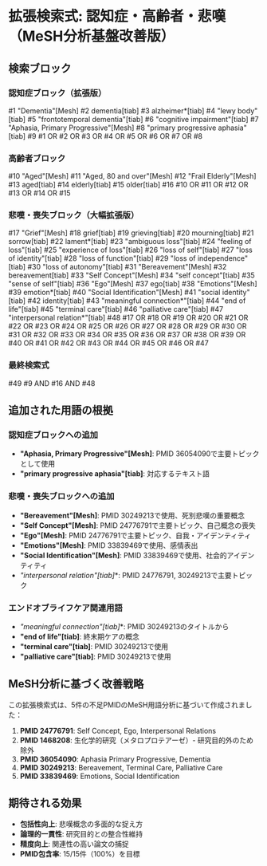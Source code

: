 # 拡張検索式: 認知症・高齢者・悲嘆（MeSH分析基盤改善版）

## 検索ブロック

### 認知症ブロック（拡張版）
#1 "Dementia"[Mesh]
#2 dementia[tiab]
#3 alzheimer*[tiab]
#4 "lewy body"[tiab]
#5 "frontotemporal dementia"[tiab]
#6 "cognitive impairment"[tiab]
#7 "Aphasia, Primary Progressive"[Mesh]
#8 "primary progressive aphasia"[tiab]
#9 #1 OR #2 OR #3 OR #4 OR #5 OR #6 OR #7 OR #8

### 高齢者ブロック
#10 "Aged"[Mesh]
#11 "Aged, 80 and over"[Mesh]
#12 "Frail Elderly"[Mesh]
#13 aged[tiab]
#14 elderly[tiab]
#15 older[tiab]
#16 #10 OR #11 OR #12 OR #13 OR #14 OR #15

### 悲嘆・喪失ブロック（大幅拡張版）
#17 "Grief"[Mesh]
#18 grief[tiab]
#19 grieving[tiab]
#20 mourning[tiab]
#21 sorrow[tiab]
#22 lament*[tiab]
#23 "ambiguous loss"[tiab]
#24 "feeling of loss"[tiab]
#25 "experience of loss"[tiab]
#26 "loss of self"[tiab]
#27 "loss of identity"[tiab]
#28 "loss of function"[tiab]
#29 "loss of independence"[tiab]
#30 "loss of autonomy"[tiab]
#31 "Bereavement"[Mesh]
#32 bereavement[tiab]
#33 "Self Concept"[Mesh]
#34 "self concept"[tiab]
#35 "sense of self"[tiab]
#36 "Ego"[Mesh]
#37 ego[tiab]
#38 "Emotions"[Mesh]
#39 emotion*[tiab]
#40 "Social Identification"[Mesh]
#41 "social identity"[tiab]
#42 identity[tiab]
#43 "meaningful connection*"[tiab]
#44 "end of life"[tiab]
#45 "terminal care"[tiab]
#46 "palliative care"[tiab]
#47 "interpersonal relation*"[tiab]
#48 #17 OR #18 OR #19 OR #20 OR #21 OR #22 OR #23 OR #24 OR #25 OR #26 OR #27 OR #28 OR #29 OR #30 OR #31 OR #32 OR #33 OR #34 OR #35 OR #36 OR #37 OR #38 OR #39 OR #40 OR #41 OR #42 OR #43 OR #44 OR #45 OR #46 OR #47

### 最終検索式
#49 #9 AND #16 AND #48

## 追加された用語の根拠

### 認知症ブロックへの追加
- **"Aphasia, Primary Progressive"[Mesh]**: PMID 36054090で主要トピックとして使用
- **"primary progressive aphasia"[tiab]**: 対応するテキスト語

### 悲嘆・喪失ブロックへの追加
- **"Bereavement"[Mesh]**: PMID 30249213で使用、死別悲嘆の重要概念
- **"Self Concept"[Mesh]**: PMID 24776791で主要トピック、自己概念の喪失
- **"Ego"[Mesh]**: PMID 24776791で主要トピック、自我・アイデンティティ
- **"Emotions"[Mesh]**: PMID 33839469で使用、感情表出
- **"Social Identification"[Mesh]**: PMID 33839469で使用、社会的アイデンティティ
- **"interpersonal relation*"[tiab]**: PMID 24776791, 30249213で主要トピック

### エンドオブライフケア関連用語
- **"meaningful connection*"[tiab]**: PMID 30249213のタイトルから
- **"end of life"[tiab]**: 終末期ケアの概念
- **"terminal care"[tiab]**: PMID 30249213で使用
- **"palliative care"[tiab]**: PMID 30249213で使用

## MeSH分析に基づく改善戦略

この拡張検索式は、5件の不足PMIDのMeSH用語分析に基づいて作成されました：

1. **PMID 24776791**: Self Concept, Ego, Interpersonal Relations
2. **PMID 1468208**: 生化学的研究（メタロプロテアーゼ）- 研究目的外のため除外
3. **PMID 36054090**: Aphasia Primary Progressive, Dementia
4. **PMID 30249213**: Bereavement, Terminal Care, Palliative Care
5. **PMID 33839469**: Emotions, Social Identification

## 期待される効果

- **包括性向上**: 悲嘆概念の多面的な捉え方
- **論理的一貫性**: 研究目的との整合性維持
- **精度向上**: 関連性の高い論文の捕捉
- **PMID包含率**: 15/15件（100%）を目標
